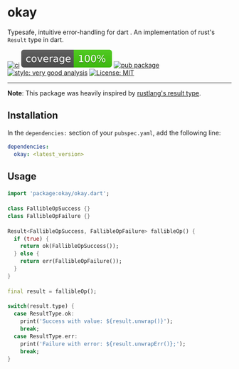 
# okay

Typesafe, intuitive error-handling for dart . An implementation of rust's `Result` type in dart.

[![ci][ci_badge]][ci_link]
[![coverage][coverage_badge]][ci_link]
[![pub package][pub_badge]][pub_link]
[![style: very good analysis][very_good_analysis_badge]][very_good_analysis_link]
[![License: MIT][license_badge]][license_link]

---

**Note**: This package was heavily inspired by [rustlang's result type][result_link].

## Installation

In the `dependencies:` section of your `pubspec.yaml`, add the following line:

```yaml
dependencies:
  okay: <latest_version>
```

## Usage

```dart
import 'package:okay/okay.dart';

class FallibleOpSuccess {}
class FallibleOpFailure {}

Result<FallibleOpSuccess, FallibleOpFailure> fallibleOp() {
  if (true) {
    return ok(FallibleOpSuccess());
  } else {
    return err(FallibleOpFailure());
  }
}

final result = fallibleOp();

switch(result.type) {
  case ResultType.ok:
    print('Success with value: ${result.unwrap()}');
    break;
  case ResultType.err: 
    print('Failure with error: ${result.unwrapErr()};');
    break;      
}
```

[ci_badge]: https://img.shields.io/github/workflow/status/0xba1/okay/okay
[ci_link]: https://github.com/0xba1/okay/actions
[very_good_analysis_badge]: https://img.shields.io/badge/style-very_good_analysis-B22C89.svg
[very_good_analysis_link]: https://pub.dev/packages/very_good_analysis
[pub_badge]: https://img.shields.io/pub/v/okay
[pub_link]: https://pub.dev/packages/okay
[license_badge]: https://img.shields.io/badge/license-MIT-blue.svg
[license_link]: https://opensource.org/licenses/MIT
[result_link]: https://doc.rust-lang.org/std/result/index.html
[coverage_badge]: https://raw.githubusercontent.com/0xba1/okay/7d1ec8eeefa64c42a94c625d76f6155eafbd804b/.assets/coverage_badge.svg?token=APNI2YUJG74CB3CGFA6HUCDCWLE3C
